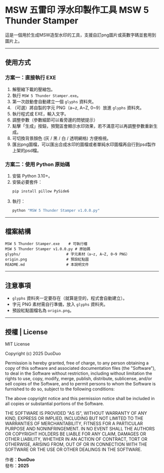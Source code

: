 # MSW 五雷印 浮水印製作工具 MSW 5 Thunder Stamper

這是一個用於生成MSW造型水印的工具，支援自訂png圖片或英數字碼並套用到圖片上。

---

## 使用方式

### 方案一：直接執行 EXE
1. 解壓縮下載的壓縮包。
2. 執行 `MSW 5 Thunder Stamper.exe`。
3. 第一次啟動會自動建立一個 `glyphs` 資料夾。
4. （可選）將自製的字元 PNG（a~z, A~Z, 0~9）放進 `glyphs` 資料夾。
5. 執行程式或 EXE，輸入文字。
6. 調整參數（參數細節可以看旁邊的問號提示）
7. 點擊「生成」按鈕，預覽區會顯示水印效果，若不滿意可以再調整參數重新生成。
8. 可切換背景顏色 (灰 / 黑 / 白 / 透明網格) 方便檢視。
9. 匯出png圖檔，可以匯出合成水印的圖檔或者單純水印圖檔再自行到psd製作上架的psd檔。

### 方案二：使用 Python 原始碼
1. 安裝 Python 3.10+。
2. 安裝必要套件：
   ```bash
   pip install pillow PySide6
   ```
3. 執行：
   ```bash
   python "MSW 5 Thunder Stamper v1.0.0.py"
   ```

---

## 檔案結構
```
MSW 5 Thunder Stamper.exe    # 可執行檔
MSW 5 Thunder Stamper v1.0.0.py # 原始碼
glyphs/                     # 字元素材（a~z, A~Z, 0~9 PNG）
origin.png                  # 預設紅點圖
README.md                   # 本說明文件
```

---

## 注意事項
- `glyphs` 資料夾一定要存在（就算是空的，程式會自動建立）。
- 字元 PNG 素材需自行準備，放入 `glyphs` 資料夾。
- 預設紅點圖檔名為 `origin.png`。

---

## 授權 | License

MIT License

Copyright (c) 2025 DuoDuo

Permission is hereby granted, free of charge, to any person obtaining a copy
of this software and associated documentation files (the "Software"), to deal
in the Software without restriction, including without limitation the rights
to use, copy, modify, merge, publish, distribute, sublicense, and/or sell
copies of the Software, and to permit persons to whom the Software is
furnished to do so, subject to the following conditions:

The above copyright notice and this permission notice shall be included in all
copies or substantial portions of the Software.

THE SOFTWARE IS PROVIDED "AS IS", WITHOUT WARRANTY OF ANY KIND, EXPRESS OR
IMPLIED, INCLUDING BUT NOT LIMITED TO THE WARRANTIES OF MERCHANTABILITY,
FITNESS FOR A PARTICULAR PURPOSE AND NONINFRINGEMENT. IN NO EVENT SHALL THE
AUTHORS OR COPYRIGHT HOLDERS BE LIABLE FOR ANY CLAIM, DAMAGES OR OTHER
LIABILITY, WHETHER IN AN ACTION OF CONTRACT, TORT OR OTHERWISE, ARISING FROM,
OUT OF OR IN CONNECTION WITH THE SOFTWARE OR THE USE OR OTHER DEALINGS IN THE
SOFTWARE.

作者：**DuoDuo**  
發布：**2025**
